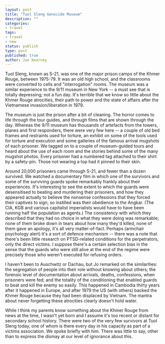 ```yaml
---
layout: post
title: "Tuol Sleng Genocide Museum"
description: ""
categories:
- travel
tags:
- travel
- new
status: publish
type: post
published: true
author: Joe Kearney
---
```


Tuol Sleng, known as S-21, was one of the major prison camps of the Khmer Rouge, between 1975-79. It was an old high school, and the classrooms were converted to cells and "interrogation" rooms. The museum was a similar experience to the 9/11 museum in New York -- a must see that is totally depressing; not a fun day. It's terrible that we know so little about the Khmer Rouge atrocities, their path to power and the state of affairs after the Vietnamese invasion/liberation in 1979.

The museum is just the prison after a bit of cleaning. The horror comes to life through the tour guides, and through films that are shown through the day. Whereas the 9/11 museum has thousands of artefacts from the towers, planes and first responders, there were very few here -- a couple of old bed frames and restraints used for torture, an exhibit on some of the tools used for torture and execution and some galleries of the famous arrival mugshots of each prisoner. We tagged on to a couple of museum-guided tours and heard about the use of each room and the stories behind some of the many mugshot photos. Every prisoner had a numbered tag attached to their shirt by a safety-pin. Those not wearing a top had it pinned to their skin.

Around 20,000 prisoners came through S-21, and fewer than a dozen survived. We watched a documentary film in which one of the survivors and some of the surviving guards spoke remarkably frankly about their experiences. It's interesting to see the extent to which the guards were desensitised to beating and murdering their prisoners, and how they appeared actually to believe the nonsense confessions that they forced their captives to sign, so instilled was their obedience to the Angkar. (The CIA, KGB and various capitalist imperialists would have to have been running half the population as agents.) The consistency with which they described that they had no choice in what they were doing was remarkable; none of them broke down in tears about how many they'd killed, none of them gave an apology, it's all very matter-of-fact. Perhaps (armchair psychology alert) it's a sort of defence mechanism -- there was a note that there's been little research on PTSD-related conditions for the perpetrators, only the direct victims. I suppose there's a certain selection bias in the sense that the guards who were still alive at the end of the regime were precisely those who weren't executed for refusing orders.

I haven't been to Auschwitz or Dachau, but Jo remarked on the similarities: the segregation of people into their role without knowing about others; the forensic level of documentation about arrivals, deaths, confessions, when prisoners were fed; and the totality of the conditioning that enabled guards to beat and kill the enemy so easily. This happened in Cambodia thirty years after it happened in Europe, and after 1979 the US (with others) backed the Khmer Rouge because they had been displaced by Vietnam. The mantra about never forgetting these atrocities clearly doesn't hold water.

While I think my parents know something about the Khmer Rouge from news at the time, I wasn't yet born and I assume it's too recent or distant for secondary school history. There were two of the very few survivors at Tuol Sleng today, one of whom is there every day in his capacity as part of a victims association. We spoke briefly with him. There was little to say, other than to express the dismay at our level of ignorance about this.

